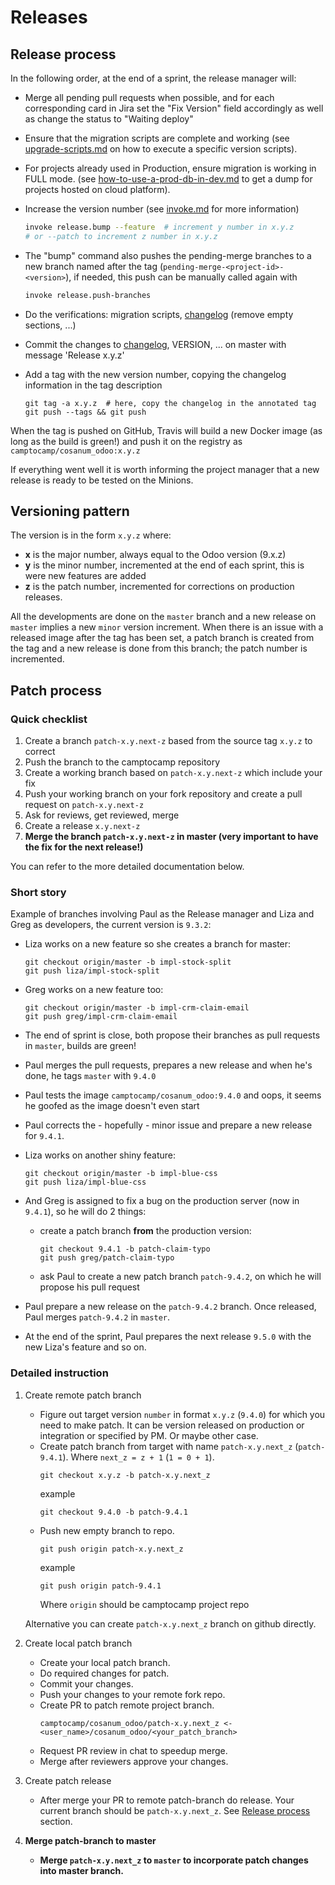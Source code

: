 # Releases

## Release process

In the following order, at the end of a sprint, the release manager will:

* Merge all pending pull requests when possible, and for each corresponding card in Jira set the "Fix Version" field accordingly as well as change the status to "Waiting deploy"

* Ensure that the migration scripts are complete and working (see [upgrade-scripts.md](upgrade-scripts.md#run-a-version-upgrade-again) on how to execute a specific version scripts).
  
* For projects already used in Production, ensure migration is working in FULL mode. (see [how-to-use-a-prod-db-in-dev.md](how-to-use-a-prod-db-in-dev.md) to get a dump for projects hosted on cloud platform). 

* Increase the version number (see [invoke.md](invoke.md#releasebump) for more information)

  ```bash
  invoke release.bump --feature  # increment y number in x.y.z
  # or --patch to increment z number in x.y.z
  ```

* The "bump" command also pushes the pending-merge branches to a new branch named after the tag (`pending-merge-<project-id>-<version>`), if needed, this push can be manually called again with

  ```bash
  invoke release.push-branches
  ```

* Do the verifications: migration scripts, [changelog](../HISTORY.rst) (remove empty sections, ...)

* Commit the changes to [changelog](../HISTORY.rst), VERSION, ... on master with message 'Release x.y.z'

* Add a tag with the new version number, copying the changelog information in the tag description

  ```
  git tag -a x.y.z  # here, copy the changelog in the annotated tag
  git push --tags && git push
  ```

When the tag is pushed on GitHub, Travis will build a new Docker image (as
long as the build is green!) and push it on the registry as `camptocamp/cosanum_odoo:x.y.z`

If everything went well it is worth informing the project manager that a new release is ready to be tested on the Minions.

## Versioning pattern

The version is in the form `x.y.z` where:

* **x** is the major number, always equal to the Odoo version (9.x.z)
* **y** is the minor number, incremented at the end of each sprint, this is
  were new features are added
* **z** is the patch number, incremented for corrections on production releases.

All the developments are done on the `master` branch and a new release on
`master` implies a new `minor` version increment.
When there is an issue with a released image after the tag has been set, a
patch branch is created from the tag and a new release is done from this
branch; the patch number is incremented.

## Patch process

### Quick checklist

1. Create a branch `patch-x.y.next-z` based from the source tag `x.y.z` to 
   correct
2. Push the branch to the camptocamp repository
3. Create a working branch based on `patch-x.y.next-z` which include your fix
4. Push your working branch on your fork repository and create a pull request 
   on `patch-x.y.next-z`
5. Ask for reviews, get reviewed, merge
6. Create a release `x.y.next-z`
7. **Merge the branch `patch-x.y.next-z` in master (very important to have the 
   fix for the next release!)**

You can refer to the more detailed documentation below.

### Short story

Example of branches involving Paul as the Release manager and Liza and Greg as
developers, the current version is `9.3.2`:

* Liza works on a new feature so she creates a branch for master:

    ```
    git checkout origin/master -b impl-stock-split
    git push liza/impl-stock-split
    ```

* Greg works on a new feature too:
    ```
    git checkout origin/master -b impl-crm-claim-email
    git push greg/impl-crm-claim-email
    ```
* The end of sprint is close, both propose their branches as pull requests in
    `master`, builds are green!
* Paul merges the pull requests, prepares a new release and when he's done, he
    tags `master` with `9.4.0`
* Paul tests the image `camptocamp/cosanum_odoo:9.4.0` and oops, it seems he
    goofed as the image doesn't even start
* Paul corrects the - hopefully - minor issue and prepare a new release for
    `9.4.1`.
* Liza works on another shiny feature:
    ```
    git checkout origin/master -b impl-blue-css
    git push liza/impl-blue-css
    ```
* And Greg is assigned to fix a bug on the production server (now in `9.4.1`),
    so he will do 2 things:
    * create a patch branch **from** the production version:
        ```
        git checkout 9.4.1 -b patch-claim-typo
        git push greg/patch-claim-typo
        ```
    * ask Paul to create a new patch branch `patch-9.4.2`, on which he will
        propose his pull request
* Paul prepare a new release on the `patch-9.4.2` branch. Once released, Paul merges `patch-9.4.2` in `master`.
* At the end of the sprint, Paul prepares the next release `9.5.0` with the new Liza's feature and so on.

### Detailed instruction

1. Create remote patch branch

    * Figure out target version `number` in format `x.y.z` (`9.4.0`) for which
        you need to make patch. It can be version released on production or
        integration or specified by PM. Or maybe other case.
    * Create patch branch from target with name `patch-x.y.next_z`
        (`patch-9.4.1`). Where `next_z = z + 1` (`1 = 0 + 1`).
        ```git
        git checkout x.y.z -b patch-x.y.next_z
        ```
        example
        ```git
        git checkout 9.4.0 -b patch-9.4.1
        ```
    * Push new empty branch to repo.
        ```git
        git push origin patch-x.y.next_z
        ```
        example
        ```git
        git push origin patch-9.4.1
        ```
        Where `origin` should be camptocamp project repo

    Alternative you can create `patch-x.y.next_z` branch on github directly.

2. Create local patch branch

    * Create your local patch branch.
    * Do required changes for patch.
    * Commit your changes.
    * Push your changes to your remote fork repo.
    * Create PR to patch remote project branch.
        ```git
        camptocamp/cosanum_odoo/patch-x.y.next_z <- <user_name>/cosanum_odoo/<your_patch_branch>
        ```
    * Request PR review in chat to speedup merge.
    * Merge after reviewers approve your changes.

3. Create patch release

    * After merge your PR to remote patch-branch do release.
        Your current branch should be `patch-x.y.next_z`.
        See [Release process](#release-process) section.

4. **Merge patch-branch to master**

    * **Merge `patch-x.y.next_z` to `master` to incorporate patch changes
        into master branch.**
